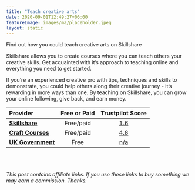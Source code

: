 ```yaml
---
title: "Teach creative arts"
date: 2020-09-01T12:49:27+06:00
featureImage: images/ma/placeholder.jpeg
layout: static
---
```


Find out how you could teach creative arts on Skillshare

Skillshare allows you to create courses where you can teach others your creative skills. Get acquainted with it’s approach to teaching online and everything you need to get started.

If you’re an experienced creative pro with tips, techniques and skills to demonstrate, you could help others along their creative journey - it’s rewarding in more ways than one. By teaching on Skillshare, you can grow your online following, give back, and earn money.

| Provider      | Free or Paid  |  Trustpilot Score  |
| :-----------          | :--------------:      |  :--------------:         |
| [**Skillshare**](https://www.skillshare.com/en/teach) | Free/paid | [1.6](https://uk.trustpilot.com/review/skillshare.com) | 
| [**Craft Courses**](https://www.craftcourses.com/blog/the-craftcourses-guide-to-becoming-an-arts-and-crafts-tutor) | Free/paid | [4.8](https://www.trustpilot.com/review/craftcourses.com) | 
| [**UK Government**](https://www.teach-in-further-education.campaign.gov.uk/) | Free | [n/a](n/a) | 
  

<br/><br/>

*This post contains affiliate links. If you use these links to buy something we may
earn a commission. Thanks.*






